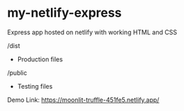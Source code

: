 # my-netlify-express
Express app hosted on netlify with working HTML and CSS

/dist
- Production files

/public
- Testing files

Demo Link: https://moonlit-truffle-451fe5.netlify.app/
